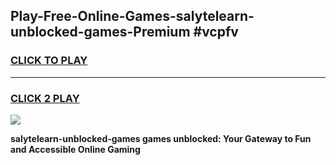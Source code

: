 
## Play-Free-Online-Games-salytelearn-unblocked-games-Premium #vcpfv
<h3>
<a href="https://premium.freeplayer.one?title=salytelearn-unblocked-games&ref=8M">CLICK TO PLAY</a></h3>
<hr>

<h3>
<a href="https://premium.freeplayer.one?title=salytelearn-unblocked-games&ref=8M">CLICK 2 PLAY</a>
  
</h3>

<a href="https://premium.freeplayer.one?title=salytelearn-unblocked-games&ref=8M"><img src="https://clearcache.store/games.png"></a>


**salytelearn-unblocked-games games unblocked: Your Gateway to Fun and Accessible Online Gaming**

